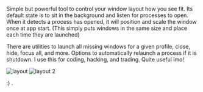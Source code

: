 Simple but powerful tool to control your window layout how you see fit.
Its default state is to sit in the background and listen for processes to open.
When it detects a process has opened, it will position and scale the window once at app start.
(This simply puts windows in the same size and place each time they are launched)

There are utilities to launch all missing windows for a given profile, close, hide, focus all, and more.
Options to automatically relaunch a process if it is shutdown.
I use this for coding, hacking, and trading. Quite useful imo!

![layout](https://github.com/user-attachments/assets/9fb3c0e9-dd80-4827-8fe4-90ae2c3fddd4)
![layout 2](https://github.com/user-attachments/assets/25242d93-5734-40be-a0b6-c9321830b3de)

:)
.
